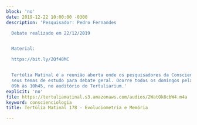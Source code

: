 ```yaml
---
block: 'no'
date: 2019-12-22 10:00:00 -0300
description: 'Pesquisador: Pedro Fernandes

  Debate realizado em 22/12/2019


  Material:

  https://bit.ly/2Qf48MC


  Tertúlia Matinal é a reunião aberta onde os pesquisadores da Conscienciologia apresentam
  seus temas de estudo para debate geral. Ocorre todos os domingos pela manhã, das
  09h às 10h45, no auditório do Tertuliarium.'
explicit: 'no'
file: https://tertuliamatinal.s3.amazonaws.com/audios/2WatOk8cbW4.m4a
keyword: conscienciologia
title: Tertúlia Matinal 178 - Evoluciometria e Memória

---
```

